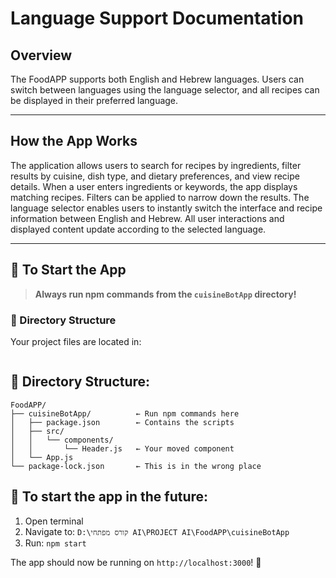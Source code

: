# Language Support Documentation

## Overview
The FoodAPP supports both English and Hebrew languages. Users can switch between languages using the language selector, and all recipes can be displayed in their preferred language.

---

## How the App Works

The application allows users to search for recipes by ingredients, filter results by cuisine, dish type, and dietary preferences, and view recipe details. When a user enters ingredients or keywords, the app displays matching recipes. Filters can be applied to narrow down the results. The language selector enables users to instantly switch the interface and recipe information between English and Hebrew. All user interactions and displayed content update according to the selected language.

---

## 🚀 To Start the App

> **Always run npm commands from the `cuisineBotApp` directory!**

### 📁 Directory Structure
Your project files are located in:
```
```

## 📁 Directory Structure:
```
FoodAPP/
├── cuisineBotApp/          ← Run npm commands here
│   ├── package.json        ← Contains the scripts
│   ├── src/
│   │   └── components/
│   │       └── Header.js   ← Your moved component
│   └── App.js
└── package-lock.json       ← This is in the wrong place
```

## 🚀 To start the app in the future:
1. Open terminal
2. Navigate to: `D:\קורס מפתחי AI\PROJECT AI\FoodAPP\cuisineBotApp`
3. Run: `npm start`

The app should now be running on `http://localhost:3000`! 🎉
